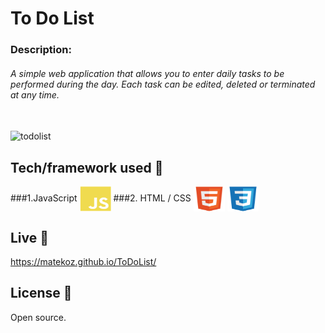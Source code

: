 <h1>
To Do List
<br>
</h1>
<h3>Description:</h3>
<h6>
A simple web application that allows you to enter daily tasks to be performed during the day. Each task can be edited, deleted or terminated at any time. 
</h6>
<br>
<img src="https://i.ibb.co/T45X7nM/todolist.png" alt="todolist">


## Tech/framework used 🔧

###1.JavaScript <img align="center" alt="Marc-Js" height="40" width="50" src="https://raw.githubusercontent.com/devicons/devicon/master/icons/javascript/javascript-plain.svg">
###2. HTML / CSS <img align="center" alt="Marc-HTML" height="40" width="50" src="https://raw.githubusercontent.com/devicons/devicon/master/icons/html5/html5-original.svg"> <img align="center" alt="Marc-HTML" height="40" width="50" src="https://raw.githubusercontent.com/devicons/devicon/master/icons/css3/css3-original.svg">



## Live 📍
https://matekoz.github.io/ToDoList/

## License 🔱
Open source.
